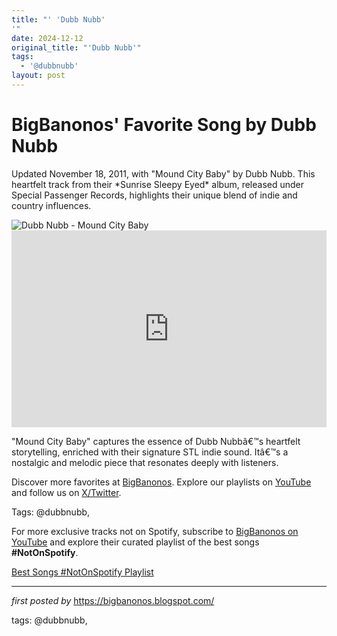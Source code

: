 ```yaml
---
title: "' 'Dubb Nubb'
'"
date: 2024-12-12
original_title: "'Dubb Nubb'"
tags:
  - '@dubbnubb'
layout: post
---
```

<!-- Post Title -->
<h1 >BigBanonos' Favorite Song by Dubb Nubb</h1> <!-- Introductory Text -->
<p >Updated November 18, 2011, with "Mound City Baby" by Dubb Nubb. This heartfelt track from their *Sunrise Sleepy Eyed* album, released under Special Passenger Records, highlights their unique blend of indie and country influences.</p> <!-- Featured Image -->
<div > <img src="https://dispatch-public.s3.amazonaws.com/c50404c835df14ebeb77179a955aea16e900878c_75e4e06ca3883a966ade366efdbebae55c84ffd0_medium_jpg" alt="Dubb Nubb - Mound City Baby" />
</div> <!-- YouTube Video Embed -->
<div > <iframe width="100%" height="315" src="https://www.youtube.com/embed/OIE6CkLpL2I" title="Dubb Nubb - Mound City Baby" frameborder="0" allow="accelerometer; autoplay; clipboard-write; encrypted-media; gyroscope; picture-in-picture; web-share" referrerpolicy="strict-origin-when-cross-origin" allowfullscreen></iframe>
</div> <!-- Song Information -->
<div > <p>"Mound City Baby" captures the essence of Dubb Nubbâ€™s heartfelt storytelling, enriched with their signature STL indie sound. Itâ€™s a nostalgic and melodic piece that resonates deeply with listeners.</p>
</div> <!-- Footer Links -->
<div > <p>Discover more favorites at <a href="https://bigbanonos.blogspot.com/" target="_blank">BigBanonos</a>. Explore our playlists on <a href="https://www.youtube.com/@BigBanonos" target="_blank">YouTube</a> and follow us on <a href="https://x.com/bigbanonos" target="_blank">X/Twitter</a>.</p>
</div> <!-- Tags -->
<p >Tags: @dubbnubb,</p>


<!--Subscribe and Playlist Links-->
<div>
    <p>For more exclusive tracks not on Spotify, subscribe to <a href="https://www.youtube.com/@BigBanonos" target="_blank">BigBanonos on YouTube</a> and explore their curated playlist of the best songs <strong>#NotOnSpotify</strong>.</p>
    <p><a href="https://www.youtube.com/playlist?list=PLtuNtuTatqI0kFahUCbtbfenC_ET5O_tr" target="_blank">Best Songs #NotOnSpotify Playlist<br /></a></p></div>

<hr />

<p><em>first posted by</em> <a href="https://bigbanonos.blogspot.com/" rel="noopener" target="_new">https://bigbanonos.blogspot.com/</a></p>

<p>tags: @dubbnubb,</p>
